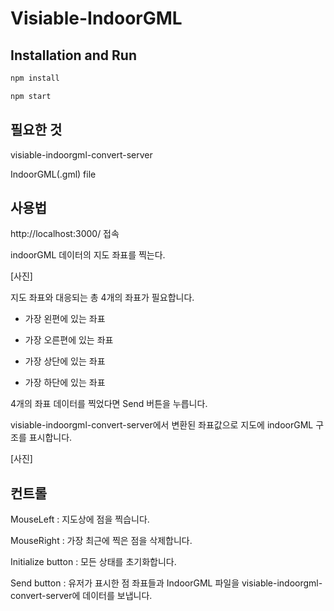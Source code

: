 # Visiable-IndoorGML
 
## Installation and Run

```js
npm install
```

```js
npm start
```

## 필요한 것

visiable-indoorgml-convert-server

IndoorGML(.gml) file

## 사용법

http://localhost:3000/ 접속

indoorGML 데이터의 지도 좌표를 찍는다.

[사진]

지도 좌표와 대응되는 총 4개의 좌표가 필요합니다.


* 가장 왼편에 있는 좌표

* 가장 오른편에 있는 좌표

* 가장 상단에 있는 좌표

* 가장 하단에 있는 좌표 

4개의 좌표 데이터를 찍었다면 Send 버튼을 누릅니다.

visiable-indoorgml-convert-server에서 변환된 좌표값으로 지도에 indoorGML 구조를 표시합니다.

[사진]

## 컨트롤

MouseLeft : 지도상에 점을 찍습니다.

MouseRight : 가장 최근에 찍은 점을 삭제합니다.

Initialize button : 모든 상태를 초기화합니다.

Send button : 유저가 표시한 점 좌표들과 IndoorGML 파일을 visiable-indoorgml-convert-server에 데이터를 보냅니다.

